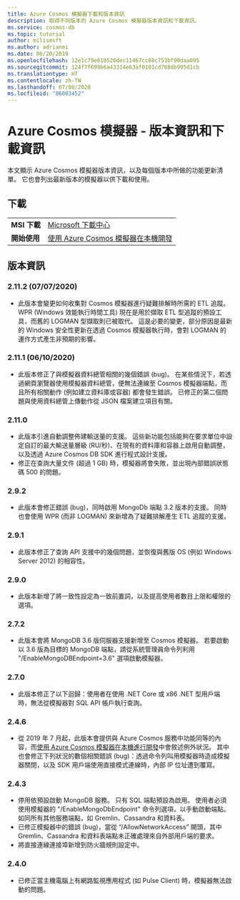 ```yaml
---
title: Azure Cosmos 模擬器下載和版本資訊
description: 取得不同版本的 Azure Cosmos 模擬器版本資訊和下載資訊。
ms.service: cosmos-db
ms.topic: tutorial
author: milismsft
ms.author: adrianmi
ms.date: 06/20/2019
ms.openlocfilehash: 12e1c79e610526dec11467cc08c753bf90daa095
ms.sourcegitcommit: 124f7f699b6a43314e63af0101cd788db995d1cb
ms.translationtype: HT
ms.contentlocale: zh-TW
ms.lasthandoff: 07/08/2020
ms.locfileid: "86083452"
---
```

# <a name="azure-cosmos-emulator---release-notes-and-download-information"></a>Azure Cosmos 模擬器 - 版本資訊和下載資訊

本文顯示 Azure Cosmos 模擬器版本資訊，以及每個版本中所做的功能更新清單。 它也會列出最新版本的模擬器以供下載和使用。

## <a name="download"></a>下載

| | |
|---------|---------|
|**MSI 下載**|[Microsoft 下載中心](https://aka.ms/cosmosdb-emulator)|
|**開始使用**|[使用 Azure Cosmos 模擬器在本機開發](local-emulator.md)|

## <a name="release-notes"></a>版本資訊

### <a name="2112-07072020"></a>2.11.2 (07/07/2020)

- 此版本會變更如何收集對 Cosmos 模擬器進行疑難排解時所需的 ETL 追蹤。 WPR (Windows 效能執行時間工具) 現在是用於擷取 ETL 型追蹤的預設工具，而舊的 LOGMAN 型擷取則已被取代。 這是必要的變更，部分原因是最新的 Windows 安全性更新在透過 Cosmos 模擬器執行時，會對 LOGMAN 的運作方式產生非預期的影響。

### <a name="2111-06102020"></a>2.11.1 (06/10/2020)

- 此版本修正了與模擬器資料總管相關的幾個錯誤 (bug)。 在某些情況下，若透過網頁瀏覽器使用模擬器資料總管，便無法連線至 Cosmos 模擬器端點，而且所有相關動作 (例如建立資料庫或容器) 都會發生錯誤。 已修正的第二個問題與使用資料總管上傳動作從 JSON 檔案建立項目有關。

### <a name="2110"></a>2.11.0

- 此版本引進自動調整佈建輸送量的支援。 這些新功能包括能夠在要求單位中設定自訂的最大輸送量層級 (RU/秒)、在現有的資料庫和容器上啟用自動調整，以及透過 Azure Cosmos DB SDK 進行程式設計支援。
- 修正在查詢大量文件 (超過 1 GB) 時，模擬器將會失敗，並出現內部錯誤狀態碼 500 的問題。

### <a name="292"></a>2.9.2

- 此版本會修正錯誤 (bug)，同時啟用 MongoDb 端點 3.2 版本的支援。 同時也會使用 WPR (而非 LOGMAN) 來新增為了疑難排解產生 ETL 追蹤的支援。

### <a name="291"></a>2.9.1

- 此版本修正了查詢 API 支援中的幾個問題，並恢復與舊版 OS (例如 Windows Server 2012) 的相容性。

### <a name="290"></a>2.9.0

- 此版本新增了將一致性設定為一致前置詞，以及提高使用者數目上限和權限的選項。

### <a name="272"></a>2.7.2

- 此版本會將 MongoDB 3.6 版伺服器支援新增至 Cosmos 模擬器。 若要啟動以 3.6 版為目標的 MongoDB 端點，請從系統管理員命令列利用 "/EnableMongoDBEndpoint=3.6" 選項啟動模擬器。

### <a name="270"></a>2.7.0

- 此版本修正了以下迴歸：使用者在使用 .NET Core 或 x86 .NET 型用戶端時，無法從模擬器對 SQL API 帳戶執行查詢。

### <a name="246"></a>2.4.6

- 從 2019 年 7 月起，此版本會提供與 Azure Cosmos 服務中功能同等的內容，而[使用 Azure Cosmos 模擬器在本機進行開發](local-emulator.md)中會敘述例外狀況。 其中也會修正下列狀況的數個相關錯誤 (bug)：透過命令列叫用模擬器時造成模擬器關閉，以及 SDK 用戶端使用直接模式連線時，內部 IP 位址遭到覆寫。

### <a name="243"></a>2.4.3

- 停用依預設啟動 MongoDB 服務。 只有 SQL 端點預設為啟用。 使用者必須使用模擬器的 "/EnableMongoDbEndpoint" 命令列選項，以手動啟動端點。 如同所有其他服務端點，如 Gremlin、Cassandra 和資料表。
- 已修正模擬器中的錯誤 (bug)，當從 “/AllowNetworkAccess” 開頭，其中 Gremlin、Cassandra 和資料表端點未正確處理來自外部用戶端的要求。
- 將直接連線連接埠新增到防火牆規則設定中。

### <a name="240"></a>2.4.0

- 已修正當主機電腦上有網路監視應用程式 (如 Pulse Client) 時，模擬器無法啟動的問題。
